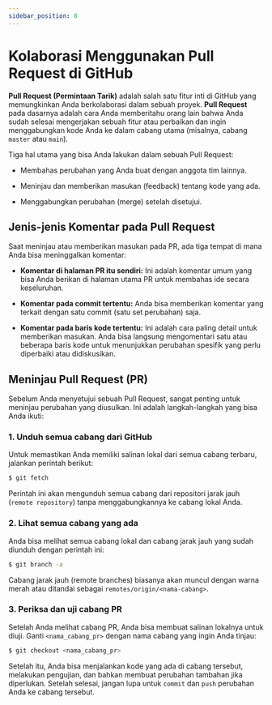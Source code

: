 ```yaml
---
sidebar_position: 8
---
```


# Kolaborasi Menggunakan Pull Request di GitHub

**Pull Request (Permintaan Tarik)** adalah salah satu fitur inti di GitHub yang memungkinkan Anda berkolaborasi dalam sebuah proyek. **Pull Request** pada dasarnya adalah cara Anda memberitahu orang lain bahwa Anda sudah selesai mengerjakan sebuah fitur atau perbaikan dan ingin menggabungkan kode Anda ke dalam cabang utama (misalnya, cabang `master` atau `main`).

Tiga hal utama yang bisa Anda lakukan dalam sebuah Pull Request:

- Membahas perubahan yang Anda buat dengan anggota tim lainnya.

- Meninjau dan memberikan masukan (feedback) tentang kode yang ada.

- Menggabungkan perubahan (merge) setelah disetujui.

## Jenis-jenis Komentar pada Pull Request

Saat meninjau atau memberikan masukan pada PR, ada tiga tempat di mana Anda bisa meninggalkan komentar:

- **Komentar di halaman PR itu sendiri:** Ini adalah komentar umum yang bisa Anda berikan di halaman utama PR untuk membahas ide secara keseluruhan.

- **Komentar pada commit tertentu:** Anda bisa memberikan komentar yang terkait dengan satu commit (satu set perubahan) saja.

- **Komentar pada baris kode tertentu:** Ini adalah cara paling detail untuk memberikan masukan. Anda bisa langsung mengomentari satu atau beberapa baris kode untuk menunjukkan perubahan spesifik yang perlu diperbaiki atau didiskusikan.

## Meninjau Pull Request (PR)

Sebelum Anda menyetujui sebuah Pull Request, sangat penting untuk meninjau perubahan yang diusulkan. Ini adalah langkah-langkah yang bisa Anda ikuti:

### 1. Unduh semua cabang dari GitHub

Untuk memastikan Anda memiliki salinan lokal dari semua cabang terbaru, jalankan perintah berikut:

```bash
$ git fetch
```

Perintah ini akan mengunduh semua cabang dari repositori jarak jauh (`remote repository`) tanpa menggabungkannya ke cabang lokal Anda.

### 2. Lihat semua cabang yang ada

Anda bisa melihat semua cabang lokal dan cabang jarak jauh yang sudah diunduh dengan perintah ini:

```bash
$ git branch -a
```

Cabang jarak jauh (remote branches) biasanya akan muncul dengan warna merah atau ditandai sebagai `remotes/origin/<nama-cabang>`.

### 3. Periksa dan uji cabang PR

Setelah Anda melihat cabang PR, Anda bisa membuat salinan lokalnya untuk diuji. Ganti `<nama_cabang_pr>` dengan nama cabang yang ingin Anda tinjau:

```bash
$ git checkout <nama_cabang_pr>
```

Setelah itu, Anda bisa menjalankan kode yang ada di cabang tersebut, melakukan pengujian, dan bahkan membuat perubahan tambahan jika diperlukan. Setelah selesai, jangan lupa untuk `commit` dan `push` perubahan Anda ke cabang tersebut.

